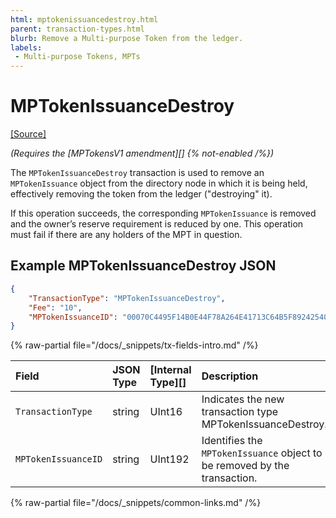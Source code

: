 ```yaml
---
html: mptokenissuancedestroy.html
parent: transaction-types.html
blurb: Remove a Multi-purpose Token from the ledger.
labels:
 - Multi-purpose Tokens, MPTs
---
```

# MPTokenIssuanceDestroy
[[Source]](https://github.com/XRPLF/rippled/blob/master/src/xrpld/app/tx/detail/MPTokenIssuanceDestroy.cpp "Source")

_(Requires the [MPTokensV1 amendment][] {% not-enabled /%})_

The `MPTokenIssuanceDestroy` transaction is used to remove an `MPTokenIssuance` object from the directory node in which it is being held, effectively removing the token from the ledger ("destroying" it).

If this operation succeeds, the corresponding `MPTokenIssuance` is removed and the owner’s reserve requirement is reduced by one. This operation must fail if there are any holders of the MPT in question.

## Example MPTokenIssuanceDestroy JSON

```json 
{
    "TransactionType": "MPTokenIssuanceDestroy",
    "Fee": "10",
    "MPTokenIssuanceID": "00070C4495F14B0E44F78A264E41713C64B5F89242540EE255534400000000000000"
}
```

<!-- ## MPTokenIssuanceDestroy Fields -->

{% raw-partial file="/docs/_snippets/tx-fields-intro.md" /%}

| Field               | JSON Type           | [Internal Type][] | Description        |
|:--------------------|:--------------------|:------------------|:-------------------|
| `TransactionType`   | string              | UInt16            | Indicates the new transaction type MPTokenIssuanceDestroy. |
| `MPTokenIssuanceID` | string              | UInt192           | Identifies the `MPTokenIssuance` object to be removed by the transaction. |

{% raw-partial file="/docs/_snippets/common-links.md" /%}
